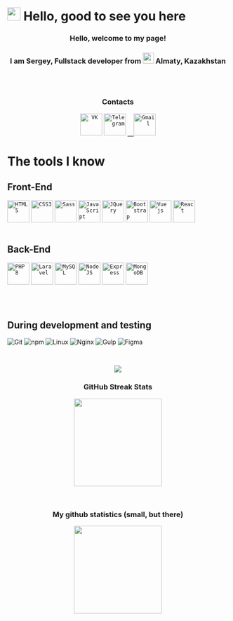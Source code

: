 # <img src="https://media.giphy.com/media/hvRJCLFzcasrR4ia7z/giphy.gif" width="30"/> Hello, good to see you here

<h3 align="center">Hello, welcome to my page!</h3>
<h3 align="center"> I am Sergey, Fullstack developer from <img src="https://upload.wikimedia.org/wikipedia/commons/d/d3/Flag_of_Kazakhstan.svg" width="25"/> Almaty, Kazakhstan</h3>
<br/>
<br/>

<h3 align="center">Contacts</h3>
<div align="center">
<code><a href="https://vk.com/shipulinsergey"><img alt="VK" title="VK" src="https://camo.githubusercontent.com/e5bc054e61a534500fa83362492c856b92496a713f8dfe37c39dbc8874a41b9f/68747470733a2f2f63646e2e776f726c64766563746f726c6f676f2e636f6d2f6c6f676f732f766b2d312e737667" width="50" height="50" /></a></code>
  <code><a href="https://t.me/Diego475"><img alt="Telegram" title="Telegram" src="https://camo.githubusercontent.com/db4a5d91035bf8a3abe2342c14d1147e23c5626326d17097aeec4c1e10e522d1/68747470733a2f2f63646e2e776f726c64766563746f726c6f676f2e636f6d2f6c6f676f732f74656c656772616d2e737667" width="50" height="50" /></a></code>
  <code><a href="mailto:dmklasfmalkw@gmail.com">  <img alt="Gmail" title="Gmail" src="https://camo.githubusercontent.com/ca2a7f64bc002de89fbbaa7e64cf99212eb4284cd1dc914bd2436dab6cdb536c/68747470733a2f2f63646e2e776f726c64766563746f726c6f676f2e636f6d2f6c6f676f732f676d61696c2d69636f6e2d322e737667" width="50" height="50" /></a></code>
</div>

# The tools I know

## Front-End

<code><img alt="HTML5" title="HTML5" src="https://www.flaticon.com/svg/static/icons/svg/732/732212.svg" width="50" height="50" /></code>
<code><img alt="CSS3" title="CSS3" src="https://www.flaticon.com/svg/static/icons/svg/732/732190.svg" width="50" height="50" /></code>
<code><img alt="Sass" title="Sass" src="https://www.vectorlogo.zone/logos/sass-lang/sass-lang-icon.svg" width="50" height="50" /></code>
<code><img alt="JavaScript" title="JavaScript" src="https://cdn.worldvectorlogo.com/logos/logo-javascript.svg" width="50" height="50" /></code>
<code><img alt="JQuery" title="JQuery" src="https://www.vectorlogo.zone/logos/jquery/jquery-icon.svg" width="50" height="50" /></code>
<code><img alt="Bootstrap" title="Bootstrap" src="https://cdn.worldvectorlogo.com/logos/bootstrap-4.svg" width="50" height="50" /></code>
<code><img alt="Vue js" title="Vue js" src="https://www.vectorlogo.zone/logos/vuejs/vuejs-icon.svg" width="50" height="50"></code>
<code><img alt="React" title="React" src="https://www.vectorlogo.zone/logos/reactjs/reactjs-icon.svg" width="50" height="50"></code>
<br/>
<br/>

## Back-End

<code><img alt="PHP 8" title="PHP 8" src="https://www.vectorlogo.zone/logos/php/php-icon.svg" width="50" height="50" /></code>
<code><img alt="Laravel" title="Laravel" src="https://www.vectorlogo.zone/logos/laravel/laravel-icon.svg" width="50" height="50" /></code>
<code><img alt="MySQL" title="MySQL" src="https://www.vectorlogo.zone/logos/mysql/mysql-icon.svg" width="50" height="50" /></code>
<code><img alt="Node JS" title="Node JS" src="https://www.vectorlogo.zone/logos/nodejs/nodejs-icon.svg" width="50" height="50" /></code>
<code><img alt="Express" title="Express" src="https://www.vectorlogo.zone/logos/expressjs/expressjs-icon.svg" width="50" height="50" /></code>
<code><img alt="MongoDB" title="MongoDB" src="https://www.vectorlogo.zone/logos/mongodb/mongodb-icon.svg" width="50" height="50"></code>

<br/>
<br/>

## During development and testing

<p>
  <img alt="Git" src="https://img.shields.io/badge/-Git-F05032?style=flat-square&logo=git&logoColor=white" />
  <img alt="npm" src="https://img.shields.io/badge/-NPM-CB3837?style=flat-square&logo=npm&logoColor=white" />
  <img alt="Linux" src="https://img.shields.io/badge/-Linux-efb80f?style=flat-square&logo=Linux&logoColor=black" />
  <img alt="Nginx" src="https://img.shields.io/badge/-Nginx-009137?style=flat-square&logo=Nginx&logoColor=white" />
  <img alt="Gulp" src="https://img.shields.io/badge/-Gulp-d34a47?style=flat-square&logo=Gulp&logoColor=white" />
  <img alt="Figma" src="https://img.shields.io/badge/-Figma-1abcfe?style=flat-square&logo=Figma&logoColor=white" />
</p>

<br>
<p align="center">
<img src="https://github-readme-stats.vercel.app/api/top-langs/?username=Diego475&theme=chartreuse-dark">
</p>

<h3 align="center">GitHub Streak Stats</h3>
<p align="center">
  <img src="https://github-readme-streak-stats.herokuapp.com/?user=Diego475&theme=chartreuse-dark" height="200">
</p>
<br/>
<h3 align="center">My github statistics (small, but there)</h3>
<p align="center">
  <img src="https://github-readme-stats.vercel.app/api?username=Diego475&theme=chartreuse-dark&show_icons=true&include_all_commits=true&hide_border=true" height="200"/>
</p>
